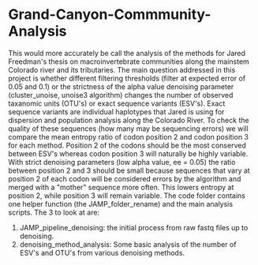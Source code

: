 # Grand-Canyon-Commmunity-Analysis
This would more accurately be call the analysis of the methods for Jared Freedman's thesis on macroinvertebrate communities along the mainstem Colorado river and its tributaries. 
The main question addressed in this project is whether different filtering thresholds (filter at expected error of 0.05 and 0.1) or the strictness of the alpha value denoising parameter (cluster_unoise, unoise3 algorithm) changes the number of observed taxanomic units (OTU's) or exact sequence variants (ESV's). Exact sequence variants are individual haplotypes that Jared is using for dispersion and population analysis along the Colorado River. 
To check the quality of these sequences (how many may be sequencing errors) we will compare the mean entropy ratio of codon position 2 and codon position 3 for each method. Position 2 of the codons should be the most conserved between ESV's whereas codon position 3 will naturally be highly variable. With strict denoising parameters (low alpha value, ee = 0.05) the ratio between position 2 and 3 should be small because sequences that vary at position 2 of each codon will be considered errors by the algorithm and merged with a "mother" sequence more often. This lowers entropy at position 2, while position 3 will remain variable.
The code folder contains one helper function (the JAMP_folder_rename) and the main analysis scripts. The 3 to look at are:
  1. JAMP_pipeline_denoising: the initial process from raw fastq files up to denoising.
  2. denoising_method_analysis: Some basic analysis of the number of ESV's and OTU's from various denoising methods.
